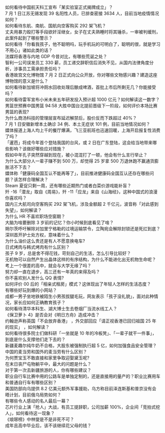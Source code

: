 ​如何看待中国航天科工宣布「某实验室正式揭牌成立」？  
7 月 1 日江苏无锡发现 39 名阳性人员，已排查密接 3634 人，目前当地疫情情况如何？  
如何看待东航、南航、国航向空客购买 292 架飞机？  
丈夫用暴力殴打等手段欲奸淫继女，女子在丈夫熟睡时将其锤杀，一审被判缓刑，此案件起到了哪些警示？  
如何看待「你看我孩子，他不聪明吗，玩手机玩的可明白了，聪明的很，就是学习不用心」诸如此类的话？  
法媒将香港与内地 GDP 今昔对比，有哪些荒诞之处？  
智利一公司误发员工 330 薪，员工递交辞职信后消失不见，从国内法律角度分析，涉事员工需承担责任吗？  
香港故宫文化博物馆 7 月 2 日正式向公众开放，你对哪些文物感兴趣？建造这座博物馆的意义是什么？  
如何看待新加坡将冲厕水回收处理后酿成啤酒，首批上市后所剩无几？你能接受吗？  
如何看待雷军宣布小米未来五年研发投入预计超 1000 亿元？如何解读这一数字？  
男篮世预赛中国男篮 94:58 大胜中国台北提前晋级下一阶段，如何评价本场比赛男篮的表现?  
为什么商汤科技的管理层宣布延迟解禁后，股价反而下跌超过 40%？  
7 月 1 日安徽新增本土确诊 34 例、本土无症状 101 例，目前当地情况如何？  
媒体报道上海人均上千的餐厅爆满，飞三亚航班也迅速回暖，上海开启报复性消费了吗？  
「暹芭」将成今年首个登陆我国的台风，或 2 日在广东登陆，这会给当地带来哪些影响？该做好哪些应对措施？  
假如中年孔子突然穿越到现在，被小混混打了一顿，他会有什么言行举止？  
为什么大部分人一辈子赚不到 500 万，却觉得 25 岁拿 500 万退休跑不赢通货膨胀活不下去？  
媒体称「健康码全国互认不能再等了」，目前推进健康码全国互认还存在哪些问题？该怎样合理解决？  
Steam 夏促只剩一周，还有哪些近期热门或者白菜价游戏能补盲？  
歼 -16「潜龙」取自《周易》，歼 -11「应龙」来自《山海经》，这种中国式的浪漫你喜欢吗？  
国内三大航司向空客购买 292 架飞机，涉及金额超 2 千亿元，波音称「对此感到失望」，如何解读？  
为什么 HR 不喜欢职场空窗期？  
大脑为啥要删除 3 岁前的记忆？你小时候到底看见了啥？  
朔尔茨呼吁解除对加里宁格勒的过境运输禁令，立陶宛会解除封锁还是死扛到底？  
深圳首开护士处方权，意味着什么？  
为什么油价这么贵还是有人不愿意换电车?  
日式烤肉与韩式烤肉有什么区别？  
孩子 9 岁，总是舍不得花钱，苛刻自己的生活，怎么引导比较好？  
无机物可以自然产生出晶体这样的有序结构，为什么不能进化出无机物生命呢？  
考上一个很差的高中，就会与大学无缘了吗？  
努力却一直在退步，高三还有一年真的来得及吗？  
你不喜欢别人发什么 QQ 表情?  
如何评价 00 后的「相亲式租房」模式？这体现出了年轻人怎样的生活态度？  
有哪些好玩到爆的小网站？  
成都一男子坐地铁被陌生小男孩拔腿毛玩，网友表示「孩子没礼貌」，面对此种情况，家长应如何正确教育孩子？  
如何看待清华本科生、湖大博士生去卷烟厂当流水线工人？  
《保卫萝卜 4》是否会对《明日方舟》造成冲击？  
约翰逊声称英国「不会放弃香港」 ，外交部回应「请正视香港已回归祖国 25 年的现实」 ，如何解读？  
如何看待很多院士们做科研「一坐就是 10 年的冷板凳」、「一辈子就干一件事」，到底是什么支撑他们走下去的？  
新疆麦趣尔纯牛奶不合格，大股东被强制执行超 5 亿，如何加强食品安全管理？  
中国的麦当劳和国外的麦当劳有什么区别？  
为何贾宝玉不敢直接和家里争取迎娶黛玉呢?  
在末日丧尸屯物躺平中，最大的问题是什么？  
对于第一次去新疆旅游的人，你有哪些建议？  
职业自行车比赛中用的公路车是单独定制的，还是直接用的量产的？职业比赛用车和普通自行车有哪些区别？  
美国防部向乌提供 8.2 亿美元额外军事援助，乌方称目前泽连斯基和普京没有会晤计划，目前俄乌局势如何？  
有哪些令人感动的名人最后一幕？  
芯片行业上演「抢人」大战，有员工提辞职，公司加薪 100%，企业间「竞拍式挖人」，如何看待这一现象？  
《琅琊榜》中林燮是不是非死不可？  
成年且高中毕业后，该不该继续花父母的钱？  
